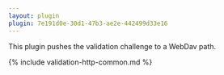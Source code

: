 ```yaml
---
layout: plugin
plugin: 7e191d0e-30d1-47b3-ae2e-442499d33e16
---
```

This plugin pushes the validation challenge to a WebDav path.

{% include validation-http-common.md %}